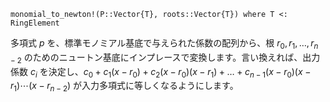 ```
monomial_to_newton!(P::Vector{T}, roots::Vector{T}) where T <: RingElement
```

多項式 $p$ を、標準モノミアル基底で与えられた係数の配列から、根 $r_0, r_1, \ldots, r_{n-2}$ のためのニュートン基底にインプレースで変換します。言い換えれば、出力係数 $c_i$ を決定し、$c_0 + c_1(x-r_0) + c_2(x-r_0)(x-r_1) + \ldots + c_{n-1}(x-r_0)(x-r_1)\cdots(x-r_{n-2})$ が入力多項式に等しくなるようにします。
